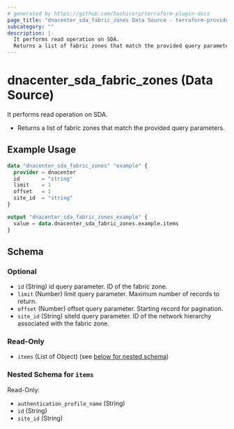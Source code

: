 ```yaml
---
# generated by https://github.com/hashicorp/terraform-plugin-docs
page_title: "dnacenter_sda_fabric_zones Data Source - terraform-provider-dnacenter"
subcategory: ""
description: |-
  It performs read operation on SDA.
  Returns a list of fabric zones that match the provided query parameters.
---
```


# dnacenter_sda_fabric_zones (Data Source)

It performs read operation on SDA.

- Returns a list of fabric zones that match the provided query parameters.

## Example Usage

```terraform
data "dnacenter_sda_fabric_zones" "example" {
  provider = dnacenter
  id       = "string"
  limit    = 1
  offset   = 1
  site_id  = "string"
}

output "dnacenter_sda_fabric_zones_example" {
  value = data.dnacenter_sda_fabric_zones.example.items
}
```

<!-- schema generated by tfplugindocs -->
## Schema

### Optional

- `id` (String) id query parameter. ID of the fabric zone.
- `limit` (Number) limit query parameter. Maximum number of records to return.
- `offset` (Number) offset query parameter. Starting record for pagination.
- `site_id` (String) siteId query parameter. ID of the network hierarchy associated with the fabric zone.

### Read-Only

- `items` (List of Object) (see [below for nested schema](#nestedatt--items))

<a id="nestedatt--items"></a>
### Nested Schema for `items`

Read-Only:

- `authentication_profile_name` (String)
- `id` (String)
- `site_id` (String)
